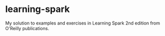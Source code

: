 # learning-spark
My solution to examples and exercises in Learning Spark 2nd edition from O'Reilly publications.
